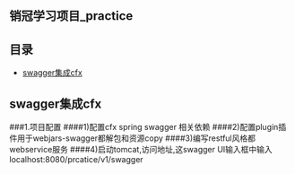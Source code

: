 销冠学习项目_practice
-----------------
目录
-----------
 * [swagger集成cfx](#swagger集成cfx)
 
swagger集成cfx
----------
###1.项目配置
####1)配置cfx spring swagger 相关依赖
####2)配置plugin插件用于webjars-swagger都解包和资源copy
####3)编写restful风格都webservice服务
####4)启动tomcat,访问地址,这swagger UI输入框中输入localhost:8080/prcatice/v1/swagger



